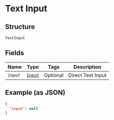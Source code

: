 
# Text Input

## Structure

`TextInput`

## Fields

| Name | Type | Tags | Description |
|  --- | --- | --- | --- |
| `input` | [`Input`](/fl-python/doc/models/input.md) | Optional | Direct Text Input |

## Example (as JSON)

```json
{
  "input": null
}
```

